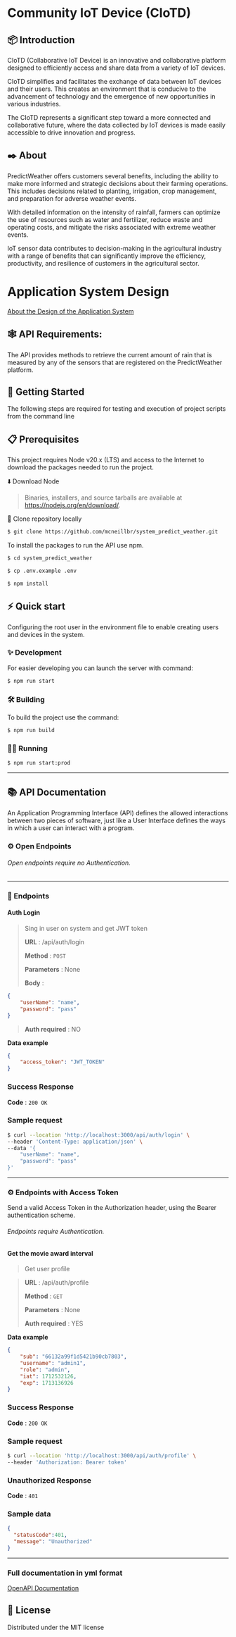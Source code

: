# Community IoT Device (CIoTD)



## 📦 Introduction
CIoTD (Collaborative IoT Device) is an innovative and collaborative platform designed to efficiently access and share data from a variety of IoT devices.

CIoTD simplifies and facilitates the exchange of data between IoT devices and their users. This creates an environment that is conducive to the advancement of technology and the emergence of new opportunities in various industries.

The CIoTD represents a significant step toward a more connected and collaborative future, where the data collected by IoT devices is made easily accessible to drive innovation and progress.


## ✒️ About
PredictWeather offers customers several benefits, including the ability to make more informed and strategic decisions about their farming operations. This includes decisions related to planting, irrigation, crop management, and preparation for adverse weather events.

With detailed information on the intensity of rainfall, farmers can optimize the use of resources such as water and fertilizer, reduce waste and operating costs, and mitigate the risks associated with extreme weather events.

IoT sensor data contributes to decision-making in the agricultural industry with a range of benefits that can significantly improve the efficiency, productivity, and resilience of customers in the agricultural sector.

# Application System Design

[About the Design of the Application System](./docs/application-system-design.MD)

## 🕸️ API Requirements:

The API provides methods to retrieve the current amount of rain that is measured by any of the sensors that are registered on the PredictWeather platform.


## 🚀 Getting Started

The following steps are required for testing and execution of project scripts from the command line


## 📋 Prerequisites

This project requires Node v20.x (LTS) and access to the Internet to download the packages needed to run the project.


⬇️ Download Node

> Binaries, installers, and source tarballs are available at https://nodejs.org/en/download/.

🐑 Clone repository locally

```sh
$ git clone https://github.com/mcneillbr/system_predict_weather.git
```

To install the packages to run the API use npm.

```sh
$ cd system_predict_weather

$ cp .env.example .env

$ npm install
```

## ⚡ Quick start

Configuring the root user in the environment file to enable creating users and devices in the system.

### ✨ Development

For easier developing you can launch the server with command:

```sh
$ npm run start
```

### 🛠️ Building

To build the project use the command:

```sh
$ npm run build
```

### 🏃‍♂️ Running 

```sh
$ npm run start:prod
```

---


## 📚 API Documentation

An Application Programming Interface (API) defines the allowed interactions between two pieces of software, just like a User Interface defines the ways in which a user can interact with a program.

### ⚙️ Open Endpoints

######  Open endpoints require no Authentication.

---

### 🔨 Endpoints

#### Auth Login

> Sing in user on system and get JWT token
>
> **URL** : /api/auth/login
>
> **Method** : `POST  `
>
> **Parameters** : None
>
> **Body** : 
```json
{
    "userName": "name", 
    "password": "pass"
}
```
>
> **Auth required** : NO

**Data example**

```json
{
    "access_token": "JWT_TOKEN"
}
```

### Success Response

**Code** : `200 OK`

### Sample request

```sh
$ curl --location 'http://localhost:3000/api/auth/login' \
--header 'Content-Type: application/json' \
--data '{
    "userName": "name", 
    "password": "pass"
}'
```


---


### ⚙️ Endpoints with Access Token

Send a valid Access Token in the Authorization header, using the Bearer authentication scheme.

######  Endpoints require Authentication.

#### Get the movie award interval
> Get user profile

> **URL** : /api/auth/profile
>
> **Method** : `GET`
>
> **Parameters** : None
>
> **Auth required** : YES

**Data example**

```json
{
    "sub": "66132a99f1d5421b90cb7803",
    "username": "admin1",
    "role": "admin",
    "iat": 1712532126,
    "exp": 1713136926
}
```

### Success Response

**Code** : `200 OK`

### Sample request

```sh
$ curl --location 'http://localhost:3000/api/auth/profile' \
--header 'Authorization: Bearer token'
```

### Unauthorized Response

**Code** : `401`

### Sample data

```json
{
  "statusCode":401,
  "message": "Unauthorized"
}
```


---


### Full documentation in yml format

[OpenAPI Documentation](./docs/api_specification.yml)


## 📃 License

Distributed under the MIT license
